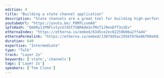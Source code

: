 ```yaml
---
edition: 4
title: "Building a state channel application"
description: "State channels are a great tool for building high-performance, low-cost dapps today. By moving some of your dapp behaviour off-chain you can save transaction fees and confirmation times, while continuing to bootstrap security and trustlessness from the underlying blockchain. In order to understand how an application can benefit from state channels, it’s important to understand the mechanics behind them. The good news is that once you’ve managed to model part of your application as a state channel interaction, there are already tools available to help make the switch.In this interactive workshop, we will dig into an existing state channel application. We’ll cover the fundamentals of state channels, as well as the main design decisions behind modeling the interactions and architecting the application. You’ll test your understanding by completing key sections of the code, leaving the session with a functioning state channel application, built with react on top of the force-move games framework!"
youtubeUrl: "https://youtu.be/_P0MTLssmA8"
ipfsHash: "QmbRy11PNFcvtycG7dStfSBRAdm1n7MsT1J9enDfT3u3Ev"
ethernaIndex: "https://etherna.io/embed/6345ce2ec02259b06a2ffad4"
ethernaPermalink: "https://etherna.io/embed/1307dd5ac2956f876e86f08e692a1f0b0741042de9eb8767c05524e0891002c8"
duration: 640
expertise: "Intermediate"
type: "Talk"
track: "Layer 2s"
keywords: ['state','channels']
tags: ['Layer 2s']
speakers: ['Tom Close']
---
```


